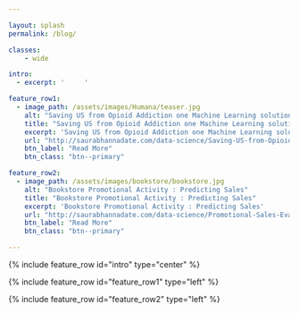 ```yaml
---

layout: splash
permalink: /blog/

classes:
    - wide

intro: 
  - excerpt: '     '

feature_row1:
  - image_path: /assets/images/Humana/teaser.jpg
    alt: "Saving US from Opioid Addiction one Machine Learning solution at a time"
    title: "Saving US from Opioid Addiction one Machine Learning solution at a time"
    excerpt: 'Saving US from Opioid Addiction one Machine Learning solution at a time'
    url: "http://saurabhannadate.com/data-science/Saving-US-from-Opioid-Addiction-one-Machine-Learning-solution-at-a-time/"
    btn_label: "Read More"
    btn_class: "btn--primary"

feature_row2:
  - image_path: /assets/images/bookstore/bookstore.jpg
    alt: "Bookstore Promotional Activity : Predicting Sales"
    title: "Bookstore Promotional Activity : Predicting Sales"
    excerpt: 'Bookstore Promotional Activity : Predicting Sales'
    url: "http://saurabhannadate.com/data-science/Promotional-Sales-Evaluation-A-Predictive-Model/"
    btn_label: "Read More"
    btn_class: "btn--primary"

---
```


{% include feature_row id="intro" type="center" %}

{% include feature_row id="feature_row1" type="left" %}

{% include feature_row id="feature_row2" type="left" %}